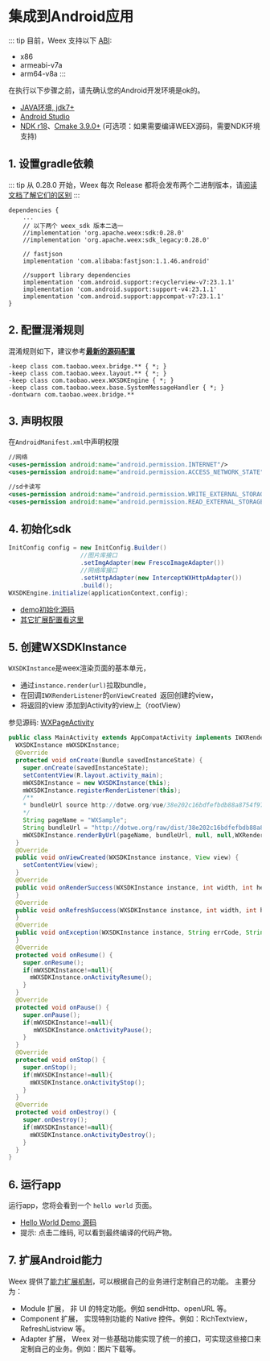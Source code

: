 # 集成到Android应用
::: tip
目前，Weex 支持以下 [ABI](https://developer.android.com/ndk/guides/abis.html):
* x86
* armeabi-v7a
* arm64-v8a
:::

在执行以下步骤之前，请先确认您的Android开发环境是ok的。

- [JAVA环境, jdk7+](https://www.oracle.com/technetwork/java/javase/downloads/index.html)
- [Android Studio](https://developer.android.com/training/basics/firstapp/)
- [NDK r18](https://developer.android.com/ndk/)、[Cmake 3.9.0+](https://cmake.org/download/) (可选项：如果需要编译WEEX源码，需要NDK环境支持)


## 1. 设置gradle依赖
::: tip
从 0.28.0 开始，Weex 每次 Release 都将会发布两个二进制版本，请[阅读文档了解它们的区别](../../download/major_change.html)
:::

```
dependencies {
    ...
    // 以下两个 weex_sdk 版本二选一
    //implementation 'org.apache.weex:sdk:0.28.0'
    //implementation 'org.apache.weex:sdk_legacy:0.28.0'

    // fastjson
    implementation 'com.alibaba:fastjson:1.1.46.android'

    //support library dependencies
    implementation 'com.android.support:recyclerview-v7:23.1.1'
    implementation 'com.android.support:support-v4:23.1.1'
    implementation 'com.android.support:appcompat-v7:23.1.1'
}
```

## 2. 配置混淆规则

混淆规则如下，建议参考[__最新的源码配置__](https://github.com/apache/incubator-weex/blob/master/android/sdk/proguard-rules.pro)

```
-keep class com.taobao.weex.bridge.** { *; }
-keep class com.taobao.weex.layout.** { *; }
-keep class com.taobao.weex.WXSDKEngine { *; }
-keep class com.taobao.weex.base.SystemMessageHandler { *; }
-dontwarn com.taobao.weex.bridge.**
```

## 3. 声明权限

在`AndroidManifest.xml`中声明权限 

```xml
//网络
<uses-permission android:name="android.permission.INTERNET"/>
<uses-permission android:name="android.permission.ACCESS_NETWORK_STATE"/>

//sd卡读写
<uses-permission android:name="android.permission.WRITE_EXTERNAL_STORAGE"/>
<uses-permission android:name="android.permission.READ_EXTERNAL_STORAGE"/>
```

## 4. 初始化sdk

```java
InitConfig config = new InitConfig.Builder()
					//图片库接口
    				.setImgAdapter(new FrescoImageAdapter())
    				//网络库接口
    				.setHttpAdapter(new InterceptWXHttpAdapter())
    				.build();
WXSDKEngine.initialize(applicationContext,config);

```

- [demo初始化源码](https://github.com/apache/incubator-weex/blob/master/android/playground/app/src/main/java/com/alibaba/weex/WXApplication.java)
- [其它扩展配置看这里](/guide/extend/extend-android.html)


## 5. 创建WXSDKInstance 

`WXSDKInstance`是weex渲染页面的基本单元，

- 通过`instance.render(url)`拉取bundle，
- 在回调`IWXRenderListener`的`onViewCreated `返回创建的view，
- 将返回的view 添加到Activity的view上（rootView）

参见源码: [WXPageActivity](https://github.com/apache/incubator-weex/blob/master/android/playground/app/src/main/java/com/alibaba/weex/WXPageActivity.java)

```java
public class MainActivity extends AppCompatActivity implements IWXRenderListener {
  WXSDKInstance mWXSDKInstance;
  @Override
  protected void onCreate(Bundle savedInstanceState) {
    super.onCreate(savedInstanceState);
    setContentView(R.layout.activity_main);
    mWXSDKInstance = new WXSDKInstance(this);
    mWXSDKInstance.registerRenderListener(this);
    /**
    * bundleUrl source http://dotwe.org/vue/38e202c16bdfefbdb88a8754f975454c
    */
    String pageName = "WXSample";
    String bundleUrl = "http://dotwe.org/raw/dist/38e202c16bdfefbdb88a8754f975454c.bundle.wx";
    mWXSDKInstance.renderByUrl(pageName, bundleUrl, null, null,WXRenderStrategy.APPEND_ASYNC);
  }
  @Override
  public void onViewCreated(WXSDKInstance instance, View view) {
    setContentView(view);
  }
  @Override
  public void onRenderSuccess(WXSDKInstance instance, int width, int height) {
  }
  @Override
  public void onRefreshSuccess(WXSDKInstance instance, int width, int height) {
  }
  @Override
  public void onException(WXSDKInstance instance, String errCode, String msg) {
  }
  @Override
  protected void onResume() {
    super.onResume();
    if(mWXSDKInstance!=null){
      mWXSDKInstance.onActivityResume();
    }
  }
  @Override
  protected void onPause() {
    super.onPause();
    if(mWXSDKInstance!=null){
       mWXSDKInstance.onActivityPause();
    }
  }
  @Override
  protected void onStop() {
    super.onStop();
    if(mWXSDKInstance!=null){
      mWXSDKInstance.onActivityStop();
    }
  }
  @Override
  protected void onDestroy() {
    super.onDestroy();
    if(mWXSDKInstance!=null){
      mWXSDKInstance.onActivityDestroy();
    }
  }
}
```

## 6. 运行app

运行app，您将会看到一个 `hello world` 页面。

- [Hello World Demo 源码](http://dotwe.org/vue/38e202c16bdfefbdb88a8754f975454c)
- 提示: 点击二维码, 可以看到最终编译的代码产物。

## 7. 扩展Android能力

Weex 提供了[能力扩展机制](/guide/extend/extend-android.html)，可以根据自己的业务进行定制自己的功能。 主要分为：

- Module 扩展， 非 UI 的特定功能。例如 sendHttp、openURL 等。
- Component 扩展， 实现特别功能的 Native 控件。例如：RichTextview，RefreshListview 等。
- Adapter 扩展， Weex 对一些基础功能实现了统一的接口，可实现这些接口来定制自己的业务。例如：图片下载等。


